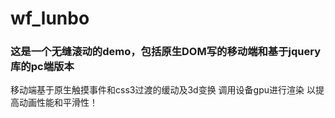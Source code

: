 # wf_lunbo
<h3>这是一个无缝滚动的demo，包括原生DOM写的移动端和基于jquery库的pc端版本</h3>
<p>移动端基于原生触摸事件和css3过渡的缓动及3d变换 调用设备gpu进行渲染 以提高动画性能和平滑性！</p>